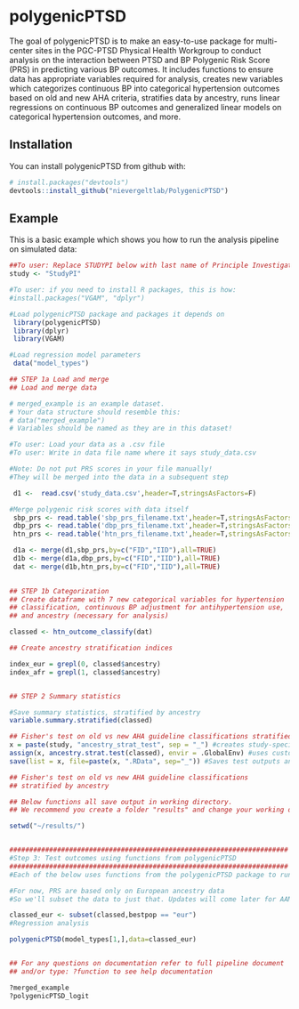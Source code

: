 
<!-- README.md is generated from README.Rmd. Please edit that file -->
polygenicPTSD
=============

The goal of polygenicPTSD is to make an easy-to-use package for multi-center sites in the PGC-PTSD Physical Health Workgroup to conduct analysis on the interaction between PTSD and BP Polygenic Risk Score (PRS) in predicting various BP outcomes. It includes functions to ensure data has appropriate variables required for analysis, creates new variables which categorizes continuous BP into categorical hypertension outcomes based on old and new AHA criteria, stratifies data by ancestry, runs linear regressions on continuous BP outcomes and generalized linear models on categorical hypertension outcomes, and more.

Installation
------------

You can install polygenicPTSD from github with:

``` r
# install.packages("devtools")
devtools::install_github("nievergeltlab/PolygenicPTSD")
```

Example
-------

This is a basic example which shows you how to run the analysis pipeline on simulated data:

``` r
##To user: Replace STUDYPI below with last name of Principle Investigator (For example "Sumner")
study <- "StudyPI"

#To user: if you need to install R packages, this is how:
#install.packages("VGAM", "dplyr") 

#Load polygenicPTSD package and packages it depends on 
 library(polygenicPTSD)
 library(dplyr)
 library(VGAM)

#Load regression model parameters
 data("model_types") 

## STEP 1a Load and merge
## Load and merge data

# merged_example is an example dataset. 
# Your data structure should resemble this:
# data("merged_example")
# Variables should be named as they are in this dataset!

#To user: Load your data as a .csv file
#To user: Write in data file name where it says study_data.csv

#Note: Do not put PRS scores in your file manually! 
#They will be merged into the data in a subsequent step

 d1 <-  read.csv('study_data.csv',header=T,stringsAsFactors=F)

#Merge polygenic risk scores with data itself
 sbp_prs <- read.table('sbp_prs_filename.txt',header=T,stringsAsFactors=F)
 dbp_prs <- read.table('dbp_prs_filename.txt',header=T,stringsAsFactors=F)
 htn_prs <- read.table('htn_prs_filename.txt',header=T,stringsAsFactors=F)

 d1a <- merge(d1,sbp_prs,by=c("FID","IID"),all=TRUE)
 d1b <- merge(d1a,dbp_prs,by=c("FID","IID"),all=TRUE)
 dat <- merge(d1b,htn_prs,by=c("FID","IID"),all=TRUE)
 

## STEP 1b Categorization
## Create dataframe with 7 new categorical variables for hypertension 
## classification, continuous BP adjustment for antihypertension use, 
## and ancestry (necessary for analysis)

classed <- htn_outcome_classify(dat)

## Create ancestry stratification indices

index_eur = grepl(0, classed$ancestry)
index_afr = grepl(1, classed$ancestry)


## STEP 2 Summary statistics

#Save summary statistics, stratified by ancestry
variable.summary.stratified(classed)

## Fisher's test on old vs new AHA guideline classifications stratified by ancestry
x = paste(study, "ancestry_strat_test", sep = "_") #creates study-specific name using input from earlier in script 
assign(x, ancestry.strat.test(classed), envir = .GlobalEnv) #uses custom function to make contingency tables of AHA old vs new, stratified by ancestry, and tests those tables with Fisher's exact
save(list = x, file=paste(x, ".RData", sep="_")) #Saves test outputs and contingency tables as an R list

## Fisher's test on old vs new AHA guideline classifications 
## stratified by ancestry

## Below functions all save output in working directory.
## We recommend you create a folder "results" and change your working directory to that location.

setwd("~/results/")


######################################################################
#Step 3: Test outcomes using functions from polygenicPTSD
######################################################################
#Each of the below uses functions from the polygenicPTSD package to run the required models for the continous and categorical outcomes.

#For now, PRS are based only on European ancestry data
#So we'll subset the data to just that. Updates will come later for AAMs!

classed_eur <- subset(classed,bestpop == "eur")
#Regression analysis 

polygenicPTSD(model_types[1,],data=classed_eur)


## For any questions on documentation refer to full pipeline document 
## and/or type: ?function to see help documentation

?merged_example
?polygenicPTSD_logit
```
